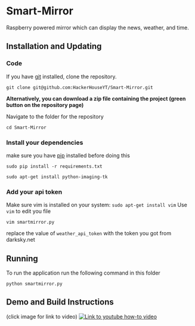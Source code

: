 # Smart-Mirror
Raspberry powered mirror which can display the news, weather, and time.

## Installation and Updating
### Code
If you have [git](https://git-scm.com/book/en/v2/Getting-Started-Installing-Git) installed, clone the repository.

```
git clone git@github.com:HackerHouseYT/Smart-Mirror.git
```

**Alternatively, you can download a zip file containing the project (green button on the repository page)**

Navigate to the folder for the repository

```
cd Smart-Mirror
```

### Install your dependencies 
make sure you have [pip](https://pip.pypa.io/en/stable/installing/) installed before doing this

```
sudo pip install -r requirements.txt
```

```
sudo apt-get install python-imaging-tk
```

### Add your api token
Make sure vim is installed on your system: `sudo apt-get install vim`
Use `vim` to edit you file

```
vim smartmirror.py
```

replace the value of `weather_api_token` with the token you got from darksky.net

## Running
To run the application run the following command in this folder

```
python smartmirror.py
```

## Demo and Build Instructions 
(click image for link to video)
[![Link to youtube how-to video](http://i.imgur.com/cMyaSHT.png)](https://youtu.be/fkVBAcvbrjU)
